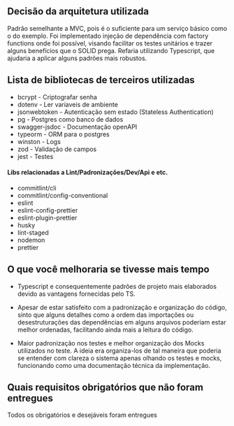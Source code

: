 ## Decisão da arquitetura utilizada

Padrão semelhante a MVC, pois é o suficiente para um serviço básico como o do exemplo. Foi implementado injeção de dependência com factory functions onde foi possível, visando facilitar os testes unitários e trazer alguns benefícios que o SOLID prega. Refaria utilizando Typescript, que ajudaria a aplicar alguns padrões mais robustos.

## Lista de bibliotecas de terceiros utilizadas

* bcrypt - Criptografar senha
* dotenv - Ler variaveis de ambiente
* jsonwebtoken - Autenticação sem estado (Stateless Authentication)
* pg - Postgres como banco de dados
* swagger-jsdoc - Documentação openAPI
* typeorm - ORM para o postgres
* winston - Logs
* zod - Validação de campos
* jest - Testes

#### Libs relacionadas a Lint/Padronizações/Dev/Api e etc.

* commitlint/cli
* commitlint/config-conventional
* eslint
* eslint-config-prettier
* eslint-plugin-prettier
* husky
* lint-staged
* nodemon
* prettier

## O que você melhoraria se tivesse mais tempo

* Typescript e consequentemente padrões de projeto mais elaborados devido as vantagens fornecidas pelo TS. 

* Apesar de estar satisfeito com a padronização e organização do código, sinto que alguns detalhes como a ordem das importações ou desestruturações das dependências em alguns arquivos poderiam estar melhor ordenadas, facilitando ainda mais a leitura do código.

* Maior padronização nos testes e melhor organização dos Mocks utilizados no teste. A ideia era organiza-los de tal maneira que poderia se entender com clareza o sistema apenas olhando os testes e mocks, funcionando como uma documentação técnica da implementação.

## Quais requisitos obrigatórios que não foram entregues

Todos os obrigatórios e desejáveis foram entregues